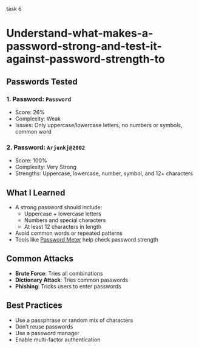 task 6
# Understand-what-makes-a-password-strong-and-test-it-against-password-strength-to

##  Passwords Tested

### 1. Password: `Password`
- Score: 26%
- Complexity: Weak
- Issues: Only uppercase/lowercase letters, no numbers or symbols, common word

### 2. Password: `Arjunkj@2002`
- Score: 100%
- Complexity: Very Strong
- Strengths: Uppercase, lowercase, number, symbol, and 12+ characters

##  What I Learned
- A strong password should include:
  - Uppercase + lowercase letters
  - Numbers and special characters
  - At least 12 characters in length
- Avoid common words or repeated patterns
- Tools like [Password Meter](https://passwordmeter.com) help check password strength

##  Common Attacks
- **Brute Force**: Tries all combinations
- **Dictionary Attack**: Tries common passwords
- **Phishing**: Tricks users to enter passwords

##  Best Practices
- Use a passphrase or random mix of characters
- Don’t reuse passwords
- Use a password manager
- Enable multi-factor authentication
